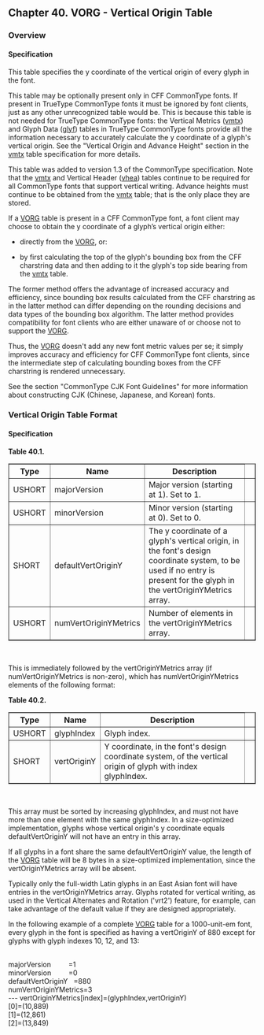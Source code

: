 <div xmlns="http://www.w3.org/1999/xhtml" class="chapter"><div class="titlepage"><div><div><h2 class="title"><a name="chapter.VORG"></a>Chapter 40. VORG - Vertical Origin Table</h2></div></div></div><div role="fragment" class="section"><div class="titlepage"><div><div><h3 class="title"><a name="idm483209268560"></a>Overview</h3></div></div></div><div role="specification" class="section"><div class="titlepage"><div><div><h4 class="title"><a name="section.41.1.1"></a>Specification</h4></div></div></div><p>This table specifies the y coordinate of the vertical
          origin of every glyph in the font.</p><p>This table may be optionally present only in CFF
          CommonType fonts. If present in TrueType CommonType fonts it
          must be ignored by font clients, just as any other
          unrecognized table would be. This is because this table is
          not needed for TrueType CommonType fonts: the Vertical Metrics
          (<a class="link" href="chapter.vmtx.html" title="Chapter 39. vmtx - Vertical Metrics Table">vmtx</a>) and Glyph Data
          (<a class="link" href="chapter.glyf.html" title="Chapter 16. glyf - Glyf Data">glyf</a>) tables in TrueType CommonType fonts
          provide all the information necessary to accurately
          calculate the y coordinate of a glyph's vertical origin. See
          the "Vertical Origin and Advance Height" section in the
          <a class="link" href="chapter.vmtx.html" title="Chapter 39. vmtx - Vertical Metrics Table">vmtx</a> table specification for more
          details.</p><p>This table was added to version 1.3 of the CommonType
          specification. Note that the <a class="link" href="chapter.vmtx.html" title="Chapter 39. vmtx - Vertical Metrics Table">vmtx</a> and
          Vertical Header (<a class="link" href="chapter.vhea.html" title="Chapter 38. vhea - Vertical Header Table">vhea</a>) tables continue to
          be required for all CommonType fonts that support vertical
          writing. Advance heights must continue to be obtained from
          the <a class="link" href="chapter.vmtx.html" title="Chapter 39. vmtx - Vertical Metrics Table">vmtx</a> table; that is the only place
          they are stored.</p><p>If a <a class="link" href="chapter.VORG.html" title="Chapter 40. VORG - Vertical Origin Table">VORG</a> table is present in a CFF
          CommonType font, a font client may choose to obtain the y
          coordinate of a glyph’s vertical origin either:</p><div class="itemizedlist"><ul class="itemizedlist" style="list-style-type: disc; "><li class="listitem"><p>directly from the <a class="link" href="chapter.VORG.html" title="Chapter 40. VORG - Vertical Origin Table">VORG</a>, or:</p></li><li class="listitem"><p> by first calculating the top of the glyph's
              bounding box from the CFF charstring data and then
              adding to it the glyph's top side bearing from the
              <a class="link" href="chapter.vmtx.html" title="Chapter 39. vmtx - Vertical Metrics Table">vmtx</a> table.</p></li></ul></div><p>The former method offers the advantage of increased
          accuracy and efficiency, since bounding box results
          calculated from the CFF charstring as in the latter method
          can differ depending on the rounding decisions and data
          types of the bounding box algorithm. The latter method
          provides compatibility for font clients who are either
          unaware of or choose not to support the <a class="link" href="chapter.VORG.html" title="Chapter 40. VORG - Vertical Origin Table">VORG</a>.</p><p>Thus, the <a class="link" href="chapter.VORG.html" title="Chapter 40. VORG - Vertical Origin Table">VORG</a> doesn't add any new font metric values
          per se; it simply improves accuracy and efficiency for CFF
          CommonType font clients, since the intermediate step of
          calculating bounding boxes from the CFF charstring is
          rendered unnecessary.</p><p>See the section "CommonType CJK Font Guidelines" for more
          information about constructing CJK (Chinese, Japanese, and
          Korean) fonts.</p></div></div><div role="fragment" class="section"><div class="titlepage"><div><div><h3 class="title"><a name="idm483209251984"></a>Vertical Origin Table Format</h3></div></div></div><div role="specification" class="section"><div class="titlepage"><div><div><h4 class="title"><a name="section.41.2.1"></a>Specification</h4></div></div></div><div class="table"><a name="idm483209250160"></a><p class="title"><strong>Table 40.1. </strong></p><div class="table-contents"><table class="table" border="1"><colgroup><col/><col/><col/><col/></colgroup><thead><tr><th>Type</th><th>Name</th><th>Description</th><td class="auto-generated"> </td></tr></thead><tbody><tr><td>USHORT</td><td>majorVersion</td><td>Major version (starting at 1). Set to
              1.</td><td class="auto-generated"> </td></tr><tr><td>USHORT</td><td>minorVersion</td><td>Minor version (starting at 0). Set to
              0.</td><td class="auto-generated"> </td></tr><tr><td>SHORT</td><td>defaultVertOriginY</td><td>The y coordinate of a glyph's vertical
              origin, in the font's design coordinate system, to be
              used if no entry is present for the glyph in the
              vertOriginYMetrics array.</td><td class="auto-generated"> </td></tr><tr><td>USHORT</td><td>numVertOriginYMetrics</td><td>Number of elements in the vertOriginYMetrics
              array.</td><td class="auto-generated"> </td></tr></tbody></table></div></div><br class="table-break"/><p>This is immediately followed by the vertOriginYMetrics
          array (if numVertOriginYMetrics is non-zero), which has
          numVertOriginYMetrics elements of the following
          format:</p><div class="table"><a name="idm483209241296"></a><p class="title"><strong>Table 40.2. </strong></p><div class="table-contents"><table class="table" border="1"><colgroup><col/><col/><col/><col/></colgroup><thead><tr><th>Type</th><th>Name</th><th>Description</th><td class="auto-generated"> </td></tr></thead><tbody><tr><td>USHORT</td><td>glyphIndex</td><td> Glyph index.</td><td class="auto-generated"> </td></tr><tr><td>SHORT</td><td>vertOriginY</td><td>Y coordinate, in the font's design coordinate
              system, of the vertical origin of glyph with index
              glyphIndex.</td><td class="auto-generated"> </td></tr></tbody></table></div></div><br class="table-break"/><p>This array must be sorted by increasing glyphIndex, and
          must not have more than one element with the same
          glyphIndex. In a size-optimized implementation, glyphs whose
          vertical origin's y coordinate equals defaultVertOriginY
          will not have an entry in this array.</p><p>If all glyphs in a font share the same
          defaultVertOriginY value, the length of the <a class="link" href="chapter.VORG.html" title="Chapter 40. VORG - Vertical Origin Table">VORG</a> table
          will be 8 bytes in a size-optimized implementation, since
          the vertOriginYMetrics array will be absent.</p><p>Typically only the full-width Latin glyphs in an East
          Asian font will have entries in the vertOriginYMetrics
          array. Glyphs rotated for vertical writing, as used in the
          Vertical Alternates and Rotation ('vrt2') feature, for
          example, can take advantage of the default value if they are
          designed appropriately.</p><p>In the following example of a complete <a class="link" href="chapter.VORG.html" title="Chapter 40. VORG - Vertical Origin Table">VORG</a> table for
          a 1000-unit-em font, every glyph in the font is specified as
          having a vertOriginY of 880 except for glyphs with glyph
          indexes 10, 12, and 13:</p><div class="literallayout"><p><br/>
majorVersion         =1<br/>
minorVersion         =0<br/>
defaultVertOriginY   =880<br/>
numVertOriginYMetrics=3<br/>
--- vertOriginYMetrics[index]=(glyphIndex,vertOriginY)<br/>
[0]=(10,889)<br/>
[1]=(12,861)<br/>
[2]=(13,849)<br/>
</p></div></div></div></div>